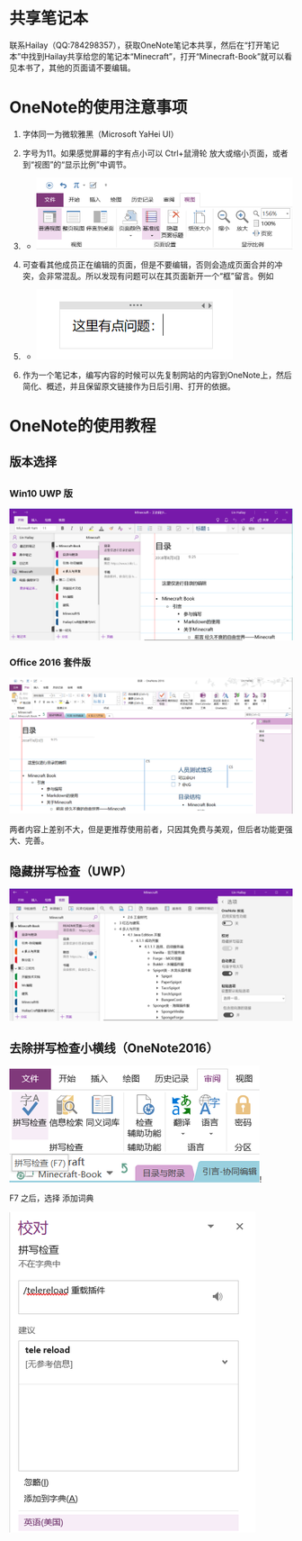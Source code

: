 # 共享笔记本

联系Hailay（QQ:784298357），获取OneNote笔记本共享，然后在“打开笔记本”中找到Hailay共享给您的笔记本“Minecraft”，打开“Minecraft-Book”就可以看见本书了，其他的页面请不要编辑。

 

# OneNote的使用注意事项

1. 字体同一为微软雅黑（Microsoft YaHei UI）

2. 字号为11。如果感觉屏幕的字有点小可以 Ctrl+鼠滑轮 放大或缩小页面，或者到“视图”的“显示比例”中调节。

3. * ![计算机生成了可选文字: 兀． 文件 开始 00 届入绘历史记录 宙阅视 晋视页视停亞到卓面页面颜色基准线荷纟长大小 页面标题 页面设凿 缩小 +155 目1C0％ 放大 们卜页宽 显7JÄ比例](clip_image001-1534385717568.png)

4. 可查看其他成员正在编辑的页面，但是不要编辑，否则会造成页面合并的冲突，会非常混乱。所以发现有问题可以在其页面新开一个“框”留言。例如

5. - ![计算机生成了可选文字: 这里有点问题：](clip_image002.png)

6. 作为一个笔记本，编写内容的时候可以先复制网站的内容到OneNote上，然后简化、概述，并且保留原文链接作为日后引用、打开的依据。

 

# OneNote的使用教程

 

## 版本选择

##  

### Win10 UWP 版

![计算机生成了可选文字: Minecraft 插入 MicrosoftYaH ，0、LinHailay O 最近的笔记 过高中笔记 过日记朩 Minecraft 过电脑一编程学习 更多笔记朩． +笔记 绘各 11 视各 B 7 _正在同步． 目录 2018年8月3日 LinHailay 0 0 只1 标题1 vMinecraft-Book §录与附录 引盲一协同编辑 4多人与开发 v第二一=纪元 开服技术文档 Minecraft书 器与MC 0 v第一纪元 +分区 目录 这里仅进行目录的编辑 摘自https://www.bilibil. 书籍 自由软亻牛，自由社h· 9：25 这里仅进行目录的编辑 MinecraftBook 参与编写 Markdown的使用 关于Minecraft 。前言经久不衰的自由世界 共一 Minecraft](clip_image003.png)

###  

### Office 2016 套件版



![office365OneNote](office365OneNote.png)

两者内容上差别不大，但是更推荐使用前者，只因其免费与美观，但后者功能更强大、完善。

 

## 隐藏拼写检查（UWP）

![Lin Hailay  < ifrIÄ  OneNote  Minecraft  p  0  v Minecraft-Book  1  1  Minecraft$  READMEÄfi_.fiÆ  : https://git...  https://w...  Minecraft  • 2.6 nLB#ft  4.1 Java Edition  4.1.1  • 4.1. I.  O  O  o  o  Vanilla -  Forge -  Bukkit  MODEhå  Spigot  PaperSpigot  TacoSpigot  TorchSpigot  BungeeCord  Sponge* -  SpongeVinilla  SpongeForge ](clip_image005.png)

 

##  去除拼写检查小横线（OneNote2016）

![clip_image001-1534386126196](clip_image001-1534386126196.png)!

F7 之后，选择 添加词典 

 

![校 对  册 与 函  ／ 囵 g 重 载 牛  telereload  阮 考 信 引  添 加 到 才 典 ](clip_image007.png)